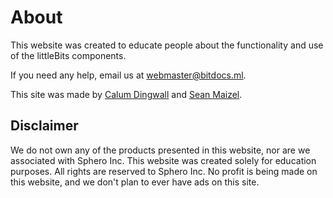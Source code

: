 # About 

This website was created to educate people about the functionality and use of the littleBits components.

If you need any help, email us at <webmaster@bitdocs.ml>.

This site was made by [Calum Dingwall](<calum@bitdocs.ml>) and [Sean Maizel](sean@bitdocs.ml).

## Disclaimer

We do not own any of the products presented in this website, nor are we associated with Sphero Inc. This website was created solely for education purposes. All rights are reserved to Sphero Inc. No profit is being made on this website, and we don't plan to ever have ads on this site.
